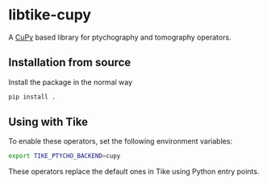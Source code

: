 # libtike-cupy

A [CuPy](https://cupy.chainer.org/) based library for ptychography and
tomography operators.

## Installation from source

Install the package in the normal way

```bash
pip install .
```

## Using with Tike

To enable these operators, set the following environment variables:

```bash
export TIKE_PTYCHO_BACKEND=cupy
```

These operators replace the default ones in Tike using Python entry points.

